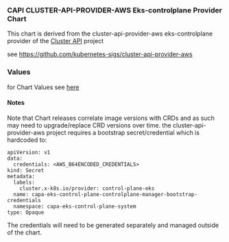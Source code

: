 ### CAPI CLUSTER-API-PROVIDER-AWS Eks-controlplane Provider Chart

This chart is derived from the cluster-api-provider-aws eks-controlplane provider of the [Cluster API](https://cluster-api.sigs.k8s.io) project 

see https://github.com/kubernetes-sigs/cluster-api-provider-aws

### Values
for Chart Values see [here](charts/capa-eks-control-plane/README.md)

#### Notes

Note that Chart releases correlate image versions with CRDs and as such may need to upgrade/replace CRD versions over time.
the cluster-api-provider-aws project requires a bootstrap secret/credential which is hardcoded to:
```
apiVersion: v1
data:
  credentials: <AWS_B64ENCODED_CREDENTIALS>
kind: Secret
metadata:
  labels:
    cluster.x-k8s.io/provider: control-plane-eks
  name: capa-eks-control-plane-controlplane-manager-bootstrap-credentials
  namespace: capa-eks-control-plane-system
type: Opaque
```
The credentials will need to be generated separately and managed outside of the chart.
